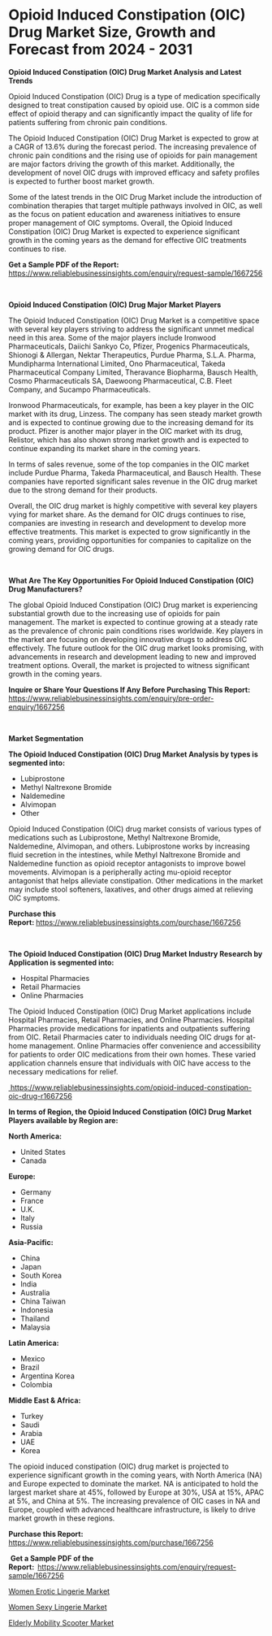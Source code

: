 <p><h1>Opioid Induced Constipation (OIC) Drug Market Size, Growth and Forecast from 2024 - 2031</h1></p><p><strong>Opioid Induced Constipation (OIC) Drug Market Analysis and Latest Trends</strong></p>
<p><p>Opioid Induced Constipation (OIC) Drug is a type of medication specifically designed to treat constipation caused by opioid use. OIC is a common side effect of opioid therapy and can significantly impact the quality of life for patients suffering from chronic pain conditions.</p><p>The Opioid Induced Constipation (OIC) Drug Market is expected to grow at a CAGR of 13.6% during the forecast period. The increasing prevalence of chronic pain conditions and the rising use of opioids for pain management are major factors driving the growth of this market. Additionally, the development of novel OIC drugs with improved efficacy and safety profiles is expected to further boost market growth.</p><p>Some of the latest trends in the OIC Drug Market include the introduction of combination therapies that target multiple pathways involved in OIC, as well as the focus on patient education and awareness initiatives to ensure proper management of OIC symptoms. Overall, the Opioid Induced Constipation (OIC) Drug Market is expected to experience significant growth in the coming years as the demand for effective OIC treatments continues to rise.</p></p>
<p><strong>Get a Sample PDF of the Report:&nbsp;</strong> <a href="https://www.reliablebusinessinsights.com/enquiry/request-sample/1667256">https://www.reliablebusinessinsights.com/enquiry/request-sample/1667256</a></p>
<p>&nbsp;</p>
<p><strong>Opioid Induced Constipation (OIC) Drug Major Market Players</strong></p>
<p><p>The Opioid Induced Constipation (OIC) Drug Market is a competitive space with several key players striving to address the significant unmet medical need in this area. Some of the major players include Ironwood Pharmaceuticals, Daiichi Sankyo Co, Pfizer, Progenics Pharmaceuticals, Shionogi & Allergan, Nektar Therapeutics, Purdue Pharma, S.L.A. Pharma, Mundipharma International Limited, Ono Pharmaceutical, Takeda Pharmaceutical Company Limited, Theravance Biopharma, Bausch Health, Cosmo Pharmaceuticals SA, Daewoong Pharmaceutical, C.B. Fleet Company, and Sucampo Pharmaceuticals.</p><p>Ironwood Pharmaceuticals, for example, has been a key player in the OIC market with its drug, Linzess. The company has seen steady market growth and is expected to continue growing due to the increasing demand for its product. Pfizer is another major player in the OIC market with its drug, Relistor, which has also shown strong market growth and is expected to continue expanding its market share in the coming years.</p><p>In terms of sales revenue, some of the top companies in the OIC market include Purdue Pharma, Takeda Pharmaceutical, and Bausch Health. These companies have reported significant sales revenue in the OIC drug market due to the strong demand for their products.</p><p>Overall, the OIC drug market is highly competitive with several key players vying for market share. As the demand for OIC drugs continues to rise, companies are investing in research and development to develop more effective treatments. This market is expected to grow significantly in the coming years, providing opportunities for companies to capitalize on the growing demand for OIC drugs.</p></p>
<p>&nbsp;</p>
<p><strong>What Are The Key Opportunities For Opioid Induced Constipation (OIC) Drug Manufacturers?</strong></p>
<p><p>The global Opioid Induced Constipation (OIC) Drug market is experiencing substantial growth due to the increasing use of opioids for pain management. The market is expected to continue growing at a steady rate as the prevalence of chronic pain conditions rises worldwide. Key players in the market are focusing on developing innovative drugs to address OIC effectively. The future outlook for the OIC drug market looks promising, with advancements in research and development leading to new and improved treatment options. Overall, the market is projected to witness significant growth in the coming years.</p></p>
<p><strong>Inquire or Share Your Questions If Any Before Purchasing This Report:</strong> <a href="https://www.reliablebusinessinsights.com/enquiry/pre-order-enquiry/1667256">https://www.reliablebusinessinsights.com/enquiry/pre-order-enquiry/1667256</a></p>
<p>&nbsp;</p>
<p><strong>Market Segmentation</strong></p>
<p><strong>The Opioid Induced Constipation (OIC) Drug Market Analysis by types is segmented into:</strong></p>
<p><ul><li>Lubiprostone</li><li>Methyl Naltrexone Bromide</li><li>Naldemedine</li><li>Alvimopan</li><li>Other</li></ul></p>
<p><p>Opioid Induced Constipation (OIC) drug market consists of various types of medications such as Lubiprostone, Methyl Naltrexone Bromide, Naldemedine, Alvimopan, and others. Lubiprostone works by increasing fluid secretion in the intestines, while Methyl Naltrexone Bromide and Naldemedine function as opioid receptor antagonists to improve bowel movements. Alvimopan is a peripherally acting mu-opioid receptor antagonist that helps alleviate constipation. Other medications in the market may include stool softeners, laxatives, and other drugs aimed at relieving OIC symptoms.</p></p>
<p><strong>Purchase this Report:&nbsp;</strong><a href="https://www.reliablebusinessinsights.com/purchase/1667256">https://www.reliablebusinessinsights.com/purchase/1667256</a></p>
<p>&nbsp;</p>
<p><strong>The Opioid Induced Constipation (OIC) Drug Market Industry Research by Application is segmented into:</strong></p>
<p><ul><li>Hospital Pharmacies</li><li>Retail Pharmacies</li><li>Online Pharmacies</li></ul></p>
<p><p>The Opioid Induced Constipation (OIC) Drug Market applications include Hospital Pharmacies, Retail Pharmacies, and Online Pharmacies. Hospital Pharmacies provide medications for inpatients and outpatients suffering from OIC. Retail Pharmacies cater to individuals needing OIC drugs for at-home management. Online Pharmacies offer convenience and accessibility for patients to order OIC medications from their own homes. These varied application channels ensure that individuals with OIC have access to the necessary medications for relief.</p></p>
<p><a href="https://www.reliablebusinessinsights.com/opioid-induced-constipation-oic-drug-r1667256">&nbsp;https://www.reliablebusinessinsights.com/opioid-induced-constipation-oic-drug-r1667256</a></p>
<p><strong>In terms of Region, the Opioid Induced Constipation (OIC) Drug Market Players available by Region are:</strong></p>
<p>
    <p> <strong> North America: </strong>
        <ul>
            <li>United States</li>
            <li>Canada</li>
        </ul>
        </p> 
    <p> <strong> Europe: </strong>
        <ul>
            <li>Germany</li>
            <li>France</li>
            <li>U.K.</li>
            <li>Italy</li>
            <li>Russia</li>
        </ul>
        </p> 
    <p> <strong> Asia-Pacific: </strong>
        <ul>
            <li>China</li>
            <li>Japan</li>
            <li>South Korea</li>
            <li>India</li>
            <li>Australia</li>
            <li>China Taiwan</li>
            <li>Indonesia</li>
            <li>Thailand</li>
            <li>Malaysia</li>
        </ul>
        </p> 
    <p> <strong> Latin America: </strong>
        <ul>
            <li>Mexico</li>
            <li>Brazil</li>
            <li>Argentina Korea</li>
            <li>Colombia</li>
        </ul>
        </p> 
    <p> <strong> Middle East & Africa: </strong>
        <ul>
            <li>Turkey</li>
            <li>Saudi</li>
            <li>Arabia</li>
            <li>UAE</li>
            <li>Korea</li>
        </ul>
    </p>
    </p>
<p><p>The opioid induced constipation (OIC) drug market is projected to experience significant growth in the coming years, with North America (NA) and Europe expected to dominate the market. NA is anticipated to hold the largest market share at 45%, followed by Europe at 30%, USA at 15%, APAC at 5%, and China at 5%. The increasing prevalence of OIC cases in NA and Europe, coupled with advanced healthcare infrastructure, is likely to drive market growth in these regions.</p></p>
<p><strong>Purchase this Report: </strong><a href="https://www.reliablebusinessinsights.com/purchase/1667256">https://www.reliablebusinessinsights.com/purchase/1667256</a></p>
<p>&nbsp;<strong>Get a Sample PDF of the Report:&nbsp;&nbsp;</strong><a href="https://www.reliablebusinessinsights.com/enquiry/request-sample/1667256">https://www.reliablebusinessinsights.com/enquiry/request-sample/1667256</a></p>
<p><strong></strong></p>
<p><p><a href="https://github.com/angelajermaine/Market-Research-Report-List-4/blob/main/women-erotic-lingerie-market.md">Women Erotic Lingerie Market</a></p><p><a href="https://github.com/beatblasta/Market-Research-Report-List-4/blob/main/women-sexy-lingerie-market.md">Women Sexy Lingerie Market</a></p><p><a href="https://github.com/shotows/Market-Research-Report-List-3/blob/main/elderly-mobility-scooter-market.md">Elderly Mobility Scooter Market</a></p></p>